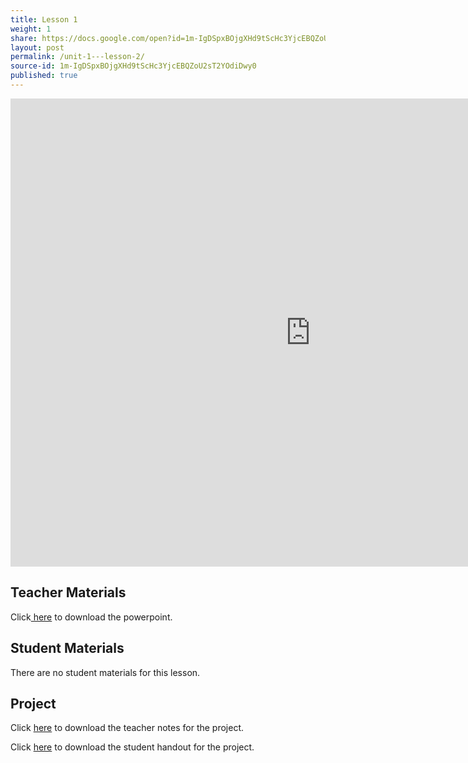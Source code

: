 ```yaml
---
title: Lesson 1 
weight: 1
share: https://docs.google.com/open?id=1m-IgDSpxBOjgXHd9tScHc3YjcEBQZoU2sT2YOdiDwy0
layout: post
permalink: /unit-1---lesson-2/
source-id: 1m-IgDSpxBOjgXHd9tScHc3YjcEBQZoU2sT2YOdiDwy0
published: true
---
```

<iframe src="https://docs.google.com/presentation/d/e/2PACX-1vRU1KvoTwfha5NnAweg2WtU4DCb_eDwHltQjdatvRQDADTRlyn2wnkMqG2QTmD2l_Ou1_dV6Z4_0vko/embed?start=false&loop=false&delayms=3000" frameborder="0" width="960" height="749" allowfullscreen="true" mozallowfullscreen="true" webkitallowfullscreen="true"></iframe>

## Teacher Materials

Click<a href="https://docs.google.com/presentation/d/1tDhhBDqEv_e5l7mt10oGxGaAO0bI9WyHv32VK-dR3xk/edit?usp=sharing" target="_blank"> here</a> to download the powerpoint.

## Student Materials

There are no student materials for this lesson.

## Project

Click <a href="https://docs.google.com/document/d/1Tat_tXhdTXpnWlNSAB96dZ2FqeYZHhEKhDrxcQm6KSI/edit?usp=sharing" target="_blank">here</a> to download the teacher notes for the project.


Click <a href= "https://docs.google.com/document/d/1LBgSNsWTTMrDodzLLmh71t74ZKaUHheZqxcKldEYdgA/edit?usp=sharing" target="_blank">here</a> to download the student handout for the project.